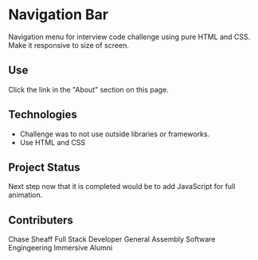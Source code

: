 # Navigation Bar
Navigation menu for interview code challenge using pure HTML and CSS.  Make it responsive to size of screen.

## Use

Click the link in the "About" section on this page.

## Technologies

* Challenge was to not use outside libraries or frameworks.
* Use HTML and CSS

## Project Status

Next step now that it is completed would be to add JavaScript for full animation.

## Contributers
Chase Sheaff
Full Stack Developer
General Assembly Software Engingeering Immersive Alumni
